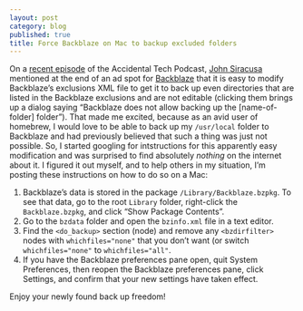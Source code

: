```yaml
---
layout: post
category: blog
published: true
title: Force Backblaze on Mac to backup excluded folders
---
```


On a [recent episode][atp-episode] of the Accidental Tech Podcast, [John Siracusa][] mentioned at the end of an ad spot for [Backblaze][] that it is easy to modify Backblaze’s exclusions XML file to get it to back up even directories that are listed in the Backblaze exclusions and are not editable (clicking them brings up a dialog saying “Backblaze does not allow backing up the [name-of-folder] folder”). That made me excited, because as an avid user of homebrew, I would love to be able to back up my `/usr/local` folder to Backblaze and had previously believed that such a thing was just not possible. So, I started googling for intstructions for this apparently easy modification and was surprised to find absolutely *nothing* on the internet about it. I figured it out myself, and to help others in my situation, I’m posting these instructions on how to do so on a Mac:

1. Backblaze’s data is stored in the package `/Library/Backblaze.bzpkg`. To see that data, go to the root `Library` folder, right-click the `Backblaze.bzpkg`, and click “Show Package Contents”.
2. Go to the `bzdata` folder and open the `bzinfo.xml` file in a text editor.
3. Find the `<do_backup>` section (node) and remove any `<bzdirfilter>` nodes with `whichfiles="none"` that you don’t want (or switch `whichfiles="none"` to `whichfiles="all"`.
4. If you have the Backblaze preferences pane open, quit System Preferences, then reopen the Backblaze preferences pane, click Settings, and confirm that your new settings have taken effect.

Enjoy your newly found back up freedom!

[atp-episode]: http://atp.fm/episodes/97
[John Siracusa]: http://hypercritical.co/about/
[Backblaze]: https://www.backblaze.com/atp